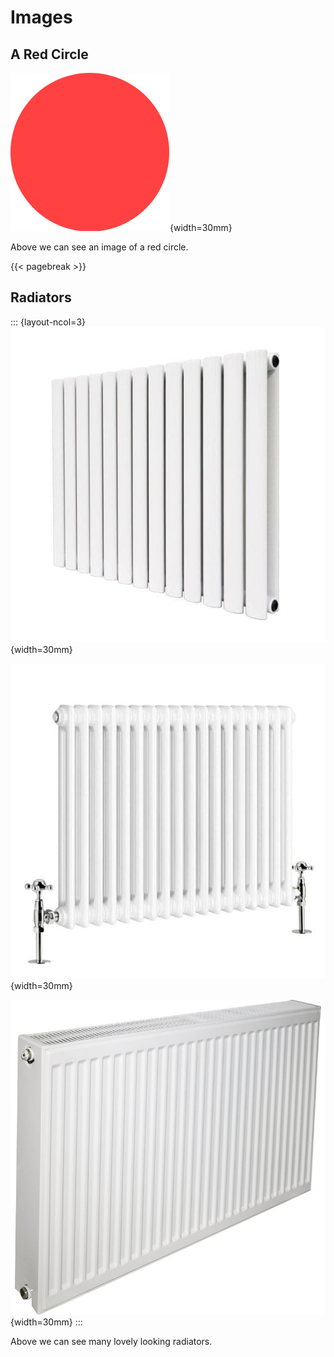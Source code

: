 # Images

## A Red Circle

![Some red circle](../../images/red-dot.png){width=30mm}

Above we can see an image of a red circle.

{{< pagebreak >}}

## Radiators

::: {layout-ncol=3}
![A Radiator](../../images/radiator.jpg){width=30mm}

![Another radiator](../../images/radiator-2.jpg){width=30mm}

![Look at that, another radiator!](../../images/radiator-3.jpg){width=30mm}
:::

Above we can see many lovely looking radiators.